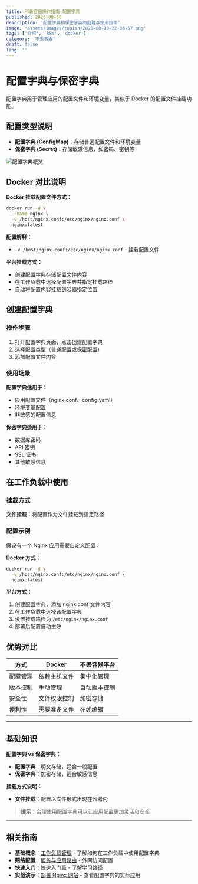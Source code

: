 ```yaml
---
title: 不丢容器操作指南-配置字典
published: 2025-08-30
description: '配置字典和保密字典的创建与使用指南'
image: 'assets/images/tupian/2025-08-30-22-38-57.png'
tags: ['介绍', 'k8s', 'docker']
category: '不丢容器'
draft: false 
lang: ''
---
```


# 配置字典与保密字典

配置字典用于管理应用的配置文件和环境变量，类似于 Docker 的配置文件挂载功能。

## 配置类型说明

- **配置字典 (ConfigMap)**：存储普通配置文件和环境变量
- **保密字典 (Secret)**：存储敏感信息，如密码、密钥等

![配置字典概览](assets/images/tupian/2025-08-30-22-38-57.png)

## Docker 对比说明

**Docker 挂载配置文件方式：**
```bash
docker run -d \
  --name nginx \
  -v /host/nginx.conf:/etc/nginx/nginx.conf \
  nginx:latest
```

**配置解释：**
- `-v /host/nginx.conf:/etc/nginx/nginx.conf` - 挂载配置文件

**平台挂载方式：**
- 创建配置字典存储配置文件内容
- 在工作负载中选择配置字典并指定挂载路径
- 自动将配置内容挂载到容器指定位置

## 创建配置字典

### 操作步骤

1. 打开配置字典页面，点击创建配置字典
2. 选择配置类型（普通配置或保密配置）
3. 添加配置文件内容

### 使用场景

**配置字典适用于：**
- 应用配置文件（nginx.conf、config.yaml）
- 环境变量配置
- 非敏感的配置信息

**保密字典适用于：**
- 数据库密码
- API 密钥
- SSL 证书
- 其他敏感信息

## 在工作负载中使用

### 挂载方式

**文件挂载**：将配置作为文件挂载到指定路径

### 配置示例

假设有一个 Nginx 应用需要自定义配置：

**Docker 方式：**
```bash
docker run -d \
  -v /host/nginx.conf:/etc/nginx/nginx.conf \
  nginx:latest
```

**平台方式：**
1. 创建配置字典，添加 nginx.conf 文件内容
2. 在工作负载中选择该配置字典
3. 设置挂载路径为 `/etc/nginx/nginx.conf`
4. 部署后配置自动生效

## 优势对比

| 方式 | Docker | 不丢容器平台 |
|------|--------|-------------|
| 配置管理 | 依赖主机文件 | 集中化管理 |
| 版本控制 | 手动管理 | 自动版本控制 |
| 安全性 | 文件权限控制 | 加密存储 |
| 便利性 | 需要准备文件 | 在线编辑 |

---

## 基础知识

**配置字典 vs 保密字典：**
- **配置字典**：明文存储，适合一般配置
- **保密字典**：加密存储，适合敏感信息

**挂载方式说明：**
- **文件挂载**：配置以文件形式出现在容器内

> **提示**：合理使用配置字典可以让应用配置更加灵活和安全

---

## 相关指南

- **基础概念**：[工作负载管理](/posts/不丢容器操作指南-工作负载/) - 了解如何在工作负载中使用配置字典
- **网络配置**：[服务与应用路由](/posts/不丢容器操作指南-服务与应用路由/) - 外网访问配置
- **快速入门**：[快速入门篇](/posts/不丢容器操作指南-快速入门篇/) - 了解学习路径
- **实战演示**：[部署 Nginx 网站](/posts/不丢容器操作指南-部署nginx/) - 查看配置字典的实际应用
